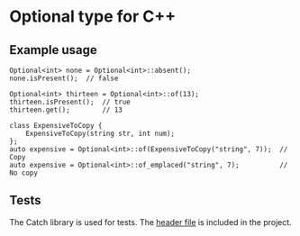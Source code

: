 # Optional type for C++


## Example usage

```
Optional<int> none = Optional<int>::absent();
none.isPresent();  // false
```

```
Optional<int> thirteen = Optional<int>::of(13);
thirteen.isPresent();  // true
thirteen.get();        // 13
```

```
class ExpensiveToCopy {
    ExpensiveToCopy(string str, int num);
};
auto expensive = Optional<int>::of(ExpensiveToCopy("string", 7));  // Copy
auto expensive = Optional<int>::of_emplaced("string", 7);          // No copy
```

## Tests

The Catch library is used for tests. The [header file](https://github.com/philsquared/Catch) is included in the project.
